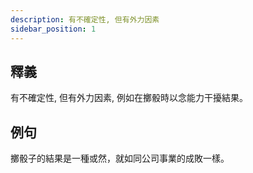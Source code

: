 ```yaml
---
description: 有不確定性, 但有外力因素
sidebar_position: 1
---
```


## 釋義
有不確定性, 但有外力因素, 例如在擲骰時以念能力干擾結果。

## 例句
擲骰子的結果是一種或然，就如同公司事業的成敗一樣。
